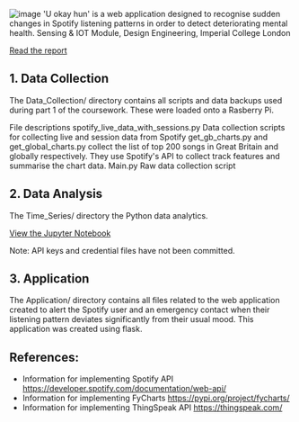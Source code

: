 ![image](https://images.squarespace-cdn.com/content/v1/5a5e8b9c29f18756949ff438/1609954473115-W2LECPKPHRMNXHGQVM2H/ke17ZwdGBToddI8pDm48kClzf79BoNW-ZxHXoon2AjIUqsxRUqqbr1mOJYKfIPR7LoDQ9mXPOjoJoqy81S2I8N_N4V1vUb5AoIIIbLZhVYwL8IeDg6_3B-BRuF4nNrNcQkVuAT7tdErd0wQFEGFSnJu68DSmt4cMLdp4eAfYkcvb7DDBIcnQOKaITO_G9BHxDWoadAkUKudpHVI3VS5UPw/banner.jpg?format=1500w)
'U okay hun' is a web application designed to recognise sudden changes in Spotify listening patterns in order to detect deteriorating mental health. 
Sensing & IOT Module, Design Engineering, Imperial College London

[Read the report](https://www.lukehillery.com/u-okay-hun)

## 1. Data Collection
The Data_Collection/ directory contains all scripts and data backups used during part 1 of the coursework. These were loaded onto a Rasberry Pi.

File descriptions
spotify_live_data_with_sessions.py Data collection scripts for collecting live and session data from Spotify 
get_gb_charts.py and get_global_charts.py collect the list of top 200 songs in Great Britain and globally respectively. They use Spotify's API to collect track features and summarise the chart data.
Main.py Raw data collection script

## 2. Data Analysis
The Time_Series/ directory the Python data analytics.

[View the Jupyter Notebook](https://www.lukehillery.com/u-okay-hun)

Note: API keys and credential files have not been committed.

## 3. Application
The Application/ directory contains all files related to the web application created to alert the Spotify user and an emergency contact when their listening pattern deviates significantly from their usual mood. This application was created using flask.

## References:
- Information for implementing Spotify API
https://developer.spotify.com/documentation/web-api/
- Information for implementing FyCharts
https://pypi.org/project/fycharts/
- Information for implementing ThingSpeak API
https://thingspeak.com/
